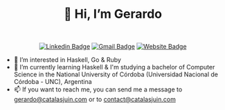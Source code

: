 <div align="center">
<h1>👋 Hi, I’m Gerardo</h1>

<br>
  
[![Linkedin Badge](https://img.shields.io/badge/-Gerardo_Catalas-blue?style=flat-square&logo=linkedin&logoColor=white&link=https://www.linkedin.com/in/gerardocatalas/)](https://www.linkedin.com/in/gerardocatalas/)
[![Gmail Badge](https://img.shields.io/badge/-gerardo@catalasjuin.com-red?style=flat-square&logo=gmail&logoColor=white&link=https://www.linkedin.com/in/gerardocatalas/)](mailto:gerardo@catalasjuin.com)
[![Website Badge](https://img.shields.io/badge/-www.catalasjuin.com-17a589?style=flat-square&logo=website&logoColor=white&link=https://www.catalasjuin.com)](https://www.catalasjuin.com)

</div>

- 👀 I’m interested in Haskell, Go & Ruby
- 🌱 I’m currently learning Haskell & I'm studying a bachelor of Computer Science in the National University of Córdoba (Universidad Nacional de Córdoba - UNC), Argentina
- 📫 If you want to reach me, you can send me a message to gerardo@catalasjuin.com or to contact@catalasjuin.com
